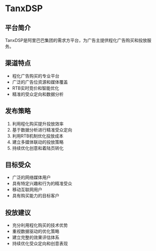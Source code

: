 # TanxDSP

## 平台简介
TanxDSP是阿里巴巴集团的需求方平台，为广告主提供程化广告购买和投放服务。

## 渠道特点
- 程化广告购买的专业平台
- 广泛的广告位资源和媒体覆盖
- RTB实时竞价和智能优化
- 精准的受众定向和数据分析

## 发布策略
1. 利用程化购买提升投放效率
2. 基于数据分析进行精准受众定向
3. 利用RTB机制优化投放成本
4. 建立多媒体联动的投放策略
5. 持续优化创意和着陆页转化

## 目标受众
- 广泛的网络媒体用户
- 具有特定兴趣和行为的精准受众
- 移动互联网用户
- 具有购买能力的目标客户

## 投放建议
- 充分利用程化购买的技术优势
- 重视数据驱动的优化策略
- 建立完整的效果评估体系
- 持续优化受众定向和创意表现